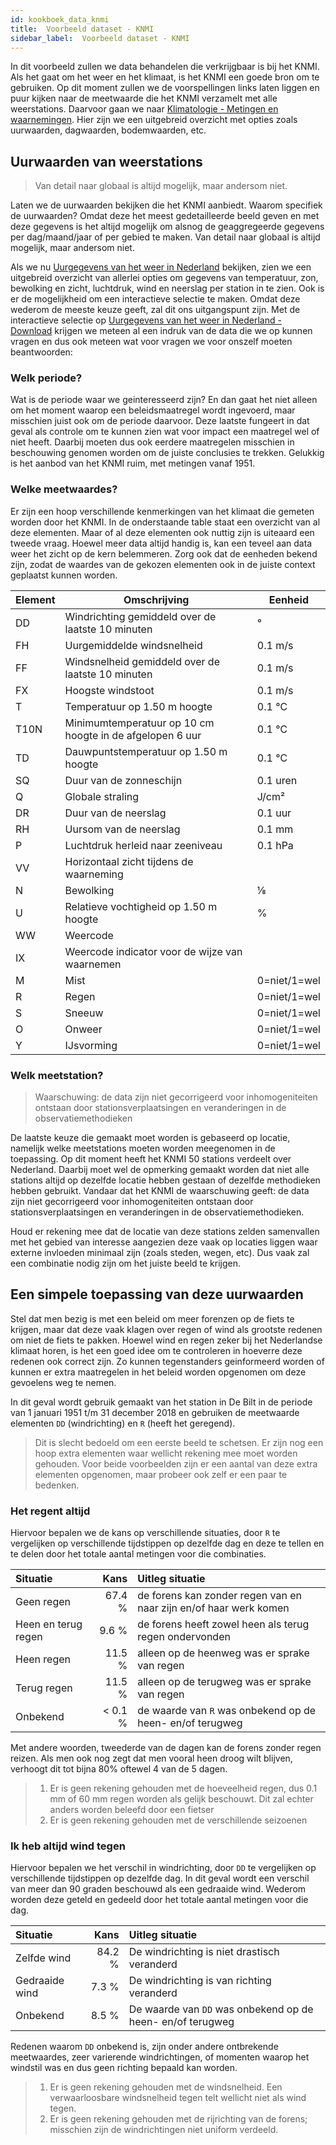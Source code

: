 ```yaml
---
id: kookboek_data_knmi
title:  Voorbeeld dataset - KNMI
sidebar_label:  Voorbeeld dataset - KNMI
---
```


In dit voorbeeld zullen we data behandelen die verkrijgbaar is bij het KNMI. Als het gaat om het weer en het klimaat, is het KNMI een goede bron om te gebruiken. Op dit moment zullen we de voorspellingen links laten liggen en puur kijken naar de meetwaarde die het KNMI verzamelt met alle weerstations. Daarvoor gaan we naar [Klimatologie - Metingen en waarnemingen](https://www.knmi.nl/nederland-nu/klimatologie-metingen-en-waarnemingen). Hier zijn we een uitgebreid overzicht met opties zoals uurwaarden, dagwaarden, bodemwaarden, etc.

## Uurwaarden van weerstations

> Van detail naar globaal is altijd mogelijk, maar andersom niet.

Laten we de uurwaarden bekijken die het KNMI aanbiedt. Waarom specifiek de uurwaarden? Omdat deze het meest gedetailleerde beeld geven en met deze gegevens is het altijd mogelijk om alsnog de geaggregeerde gegevens per dag/maand/jaar of per gebied te maken. Van detail naar globaal is altijd mogelijk, maar andersom niet.

Als we nu [Uurgegevens van het weer in Nederland](https://www.knmi.nl/nederland-nu/klimatologie/uurgegevens) bekijken, zien we een uitgebreid overzicht van allerlei opties om gegevens van temperatuur, zon, bewolking en zicht, luchtdruk, wind en neerslag per station in te zien. Ook is er de mogelijkheid om een interactieve selectie te maken. Omdat deze wederom de meeste keuze geeft, zal dit ons uitgangspunt zijn. Met de interactieve selectie op [Uurgegevens van het weer in Nederland - Download](http://projects.knmi.nl/klimatologie/uurgegevens/selectie.cgi) krijgen we meteen al een indruk van de data die we op kunnen vragen en dus ook meteen wat voor vragen we voor onszelf moeten beantwoorden:

### Welk periode?

Wat is de periode waar we geinteresseerd zijn? En dan gaat het niet alleen om het moment waarop een beleidsmaatregel wordt ingevoerd, maar misschien juist ook om de periode daarvoor. Deze laatste fungeert in dat geval als controle om te kunnen zien wat voor impact een maatregel wel of niet heeft. Daarbij moeten dus ook eerdere maatregelen misschien in beschouwing genomen worden om de juiste conclusies te trekken. Gelukkig is het aanbod van het KNMI ruim, met metingen vanaf 1951. 

### Welke meetwaardes?

Er zijn een hoop verschillende kenmerkingen van het klimaat die gemeten worden door het KNMI. In de onderstaande table staat een overzicht van al deze elementen. Maar of al deze elementen ook nuttig zijn is uiteaard een tweede vraag. Hoewel meer data altijd handig is, kan een teveel aan data weer het zicht op de kern belemmeren. Zorg ook dat de eenheden bekend zijn, zodat de waardes van de gekozen elementen ook in de juiste context geplaatst kunnen worden.

| Element |	Omschrijving | Eenheid |
|---|---|---|
|DD|Windrichting gemiddeld over de laatste 10 minuten|°|
|FH|Uurgemiddelde windsnelheid|0.1 m/s|
|FF|Windsnelheid gemiddeld over de laatste 10 minuten|0.1 m/s|
|FX|Hoogste windstoot|0.1 m/s|
|T|Temperatuur op 1.50 m hoogte|0.1 ℃|
|T10N|Minimumtemperatuur op 10 cm hoogte in de afgelopen 6 uur|0.1 ℃|
|TD|Dauwpuntstemperatuur op 1.50 m hoogte|0.1 ℃|
|SQ|Duur van de zonneschijn|0.1 uren|
|Q|Globale straling|J/cm²|
|DR|Duur van de neerslag|0.1 uur|
|RH|Uursom van de neerslag|0.1 mm|
|P|Luchtdruk herleid naar zeeniveau|0.1 hPa|
|VV|Horizontaal zicht tijdens de waarneming||
|N|Bewolking|⅛|
|U|Relatieve vochtigheid op 1.50 m hoogte|%|
|WW|Weercode||
|IX|Weercode indicator voor de wijze van waarnemen||
|M|Mist|0=niet/1=wel|
|R|Regen|0=niet/1=wel|
|S|Sneeuw|0=niet/1=wel|
|O|Onweer|0=niet/1=wel|
|Y|IJsvorming|0=niet/1=wel|

### Welk meetstation?

> Waarschuwing: de data zijn niet gecorrigeerd voor inhomogeniteiten ontstaan door stationsverplaatsingen en veranderingen in de observatiemethodieken

De laatste keuze die gemaakt moet worden is gebaseerd op locatie, namelijk welke meetstations moeten worden meegenomen in de toepassing. Op dit moment heeft het KNMI 50 stations verdeelt over Nederland. Daarbij moet wel de opmerking gemaakt worden dat niet alle stations altijd op dezelfde locatie hebben gestaan of dezelfde methodieken hebben gebruikt. Vandaar dat het KNMI de waarschuwing geeft: de data zijn niet gecorrigeerd voor inhomogeniteiten ontstaan door stationsverplaatsingen en veranderingen in de observatiemethodieken.

Houd er rekening mee dat de locatie van deze stations zelden samenvallen met het gebied van interesse aangezien deze vaak op locaties liggen waar externe invloeden minimaal zijn (zoals steden, wegen, etc). Dus vaak zal een combinatie nodig zijn om het juiste beeld te krijgen.

## Een simpele toepassing van deze uurwaarden

Stel dat men bezig is met een beleid om meer forenzen op de fiets te krijgen, maar dat deze vaak klagen over regen of wind als grootste redenen om niet de fiets te pakken. Hoewel wind en regen zeker bij het Nederlandse klimaat horen, is het een goed idee om te controleren in hoeverre deze redenen ook correct zijn. Zo kunnen tegenstanders geinformeerd worden of kunnen er extra maatregelen in het beleid worden opgenomen om deze gevoelens weg te nemen.

In dit geval wordt gebruik gemaakt van het station in De Bilt in de periode van 1 januari 1951 t/m 31 december 2018 en gebruiken de meetwaarde elementen `DD` (windrichting) en `R` (heeft het geregend). 

> Dit is slecht bedoeld om een eerste beeld te schetsen. Er zijn nog een hoop extra elementen waar wellicht rekening mee moet worden gehouden. Voor beide voorbeelden zijn er een aantal van deze extra elementen opgenomen, maar probeer ook zelf er een paar te bedenken.

### Het regent altijd

Hiervoor bepalen we de kans op verschillende situaties, door `R` te vergelijken op verschillende tijdstippen op dezelfde dag en deze te tellen en te delen door het totale aantal metingen voor die combinaties.

| Situatie | Kans | Uitleg situatie |
|:---|---:|:---|
| Geen regen | 67.4 % | de forens kan zonder regen van en naar zijn en/of haar werk komen |
| Heen en terug regen | 9.6 % | de forens heeft zowel heen als terug regen ondervonden |
| Heen regen | 11.5 % | alleen op de heenweg was er sprake van regen |
| Terug regen | 11.5 % | alleen op de terugweg was er sprake van regen |
| Onbekend | < 0.1 % | de waarde van `R` was onbekend op de heen- en/of terugweg  |

Met andere woorden, tweederde van de dagen kan de forens zonder regen reizen. Als men ook nog zegt dat men vooral heen droog wilt blijven, verhoogt dit tot bijna 80% oftewel 4 van de 5 dagen.

> 1. Er is geen rekening gehouden met de hoeveelheid regen, dus 0.1 mm of 60 mm regen worden als gelijk beschouwt. Dit zal echter anders worden beleefd door een fietser
> 2. Er is geen rekening gehouden met de verschillende seizoenen


### Ik heb altijd wind tegen

Hiervoor bepalen we het verschil in windrichting, door `DD` te vergelijken op verschillende tijdstippen op dezelfde dag. In dit geval wordt een verschil van meer dan 90 graden beschouwd als een gedraaide wind. Wederom worden deze geteld en gedeeld door het totale aantal metingen voor die dag.

| Situatie | Kans | Uitleg situatie |
|:---|---:|:---|
| Zelfde wind | 84.2 % | De windrichting is niet drastisch veranderd |
| Gedraaide wind | 7.3 % | De windrichting is van richting veranderd  |
| Onbekend | 8.5 % | De waarde van `DD` was onbekend op de heen- en/of terugweg |

Redenen waarom `DD` onbekend is, zijn onder andere ontbrekende meetwaardes, zeer varierende windrichtingen, of momenten waarop het windstil was en dus geen richting bepaald kan worden.

> 1. Er is geen rekening gehouden met de windsnelheid. Een verwaarloosbare windsnelheid tegen telt wellicht niet als wind tegen.
> 2. Er is geen rekening gehouden met de rijrichting van de forens; misschien zijn de windrichtingen niet uniform verdeeld.
